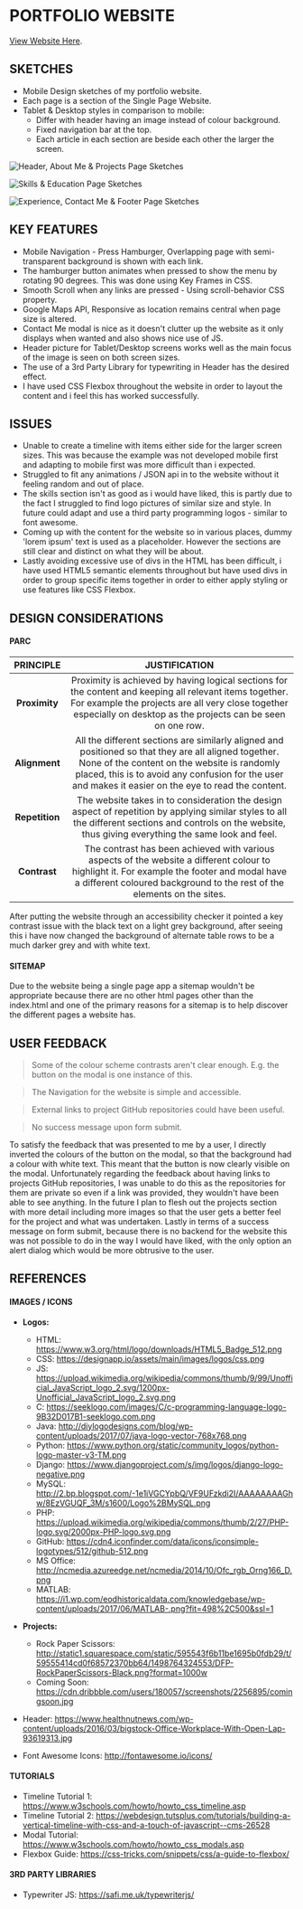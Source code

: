 # PORTFOLIO WEBSITE

[View Website Here](https://chrispylcfc.github.io/Portfolio-Website/).

## SKETCHES

- Mobile Design sketches of my portfolio website.
- Each page is a section of the Single Page Website.
- Tablet & Desktop styles in comparison to mobile:
  - Differ with header having an image instead of colour background.
  - Fixed navigation bar at the top.
  - Each article in each section are beside each other the larger the screen.

![Header, About Me & Projects Page Sketches](images/sketches/sketch1.png)

![Skills & Education Page Sketches](images/sketches/sketch2.png)

![Experience, Contact Me & Footer Page Sketches](images/sketches/sketch3.png)

## KEY FEATURES

- Mobile Navigation - Press Hamburger, Overlapping page with semi-transparent background is shown with each link.
- The hamburger button animates when pressed to show the menu by rotating 90 degrees. This was done using Key Frames in CSS.
- Smooth Scroll when any links are pressed - Using scroll-behavior CSS property.
- Google Maps API, Responsive as location remains central when page size is altered.
- Contact Me modal is nice as it doesn't clutter up the website as it only displays when wanted and also shows nice use of JS.
- Header picture for Tablet/Desktop screens works well as the main focus of the image is seen on both screen sizes.
- The use of a 3rd Party Library for typewriting in Header has the desired effect.
- I have used CSS Flexbox throughout the website in order to layout the content and i feel this has worked successfully.

## ISSUES

- Unable to create a timeline with items either side for the larger screen sizes. This was because the example was not developed mobile first and adapting to mobile first was more difficult than i expected.
- Struggled to fit any animations / JSON api in to the website without it feeling random and out of place.
- The skills section isn't as good as i would have liked, this is partly due to the fact I struggled to find logo pictures of similar size and style. In future could adapt and use a third party programming logos - similar to font awesome.
- Coming up with the content for the website so in various places, dummy 'lorem ipsum' text is used as a placeholder. However the sections are still clear and distinct on what they will be about.
- Lastly avoiding excessive use of divs in the HTML has been difficult, i have used HTML5 semantic elements throughout but have used divs in order to group specific items together in order to either apply styling or use features like CSS Flexbox.


## DESIGN CONSIDERATIONS




#### PARC

| PRINCIPLE       | JUSTIFICATION |
|:---------------:|:-------------:|
| **Proximity**   | Proximity is achieved by having logical sections for the content and keeping all relevant items together. For example the projects are all very close together especially on desktop as the projects can be seen on one row.
| **Alignment**   | All the different sections are similarly aligned and positioned so that they are all aligned together. None of the content on the website is randomly placed, this is to avoid any confusion for the user and makes it easier on the eye to read the content. |
| **Repetition**  | The website takes in to consideration the design aspect of repetition by applying similar styles to all the different sections and controls on the website, thus giving everything the same look and feel. |
| **Contrast**    | The contrast has been achieved with various aspects of the website a different colour to highlight it. For example the footer and modal have a different coloured background to the rest of the elements on the sites. |

After putting the website through an accessibility checker it pointed a key contrast issue with the black text on a light grey background, after seeing this i have now changed the background of alternate table rows to be a much darker grey and with white text.

#### SITEMAP
Due to the website being a single page app a sitemap wouldn't be appropriate because there are no other html pages other than the index.html and one of the primary reasons for a sitemap is to help discover the different pages a website has.

## USER FEEDBACK

> Some of the colour scheme contrasts aren't clear enough. E.g. the button on the modal is one instance of this.

> The Navigation for the website is simple and accessible.

> External links to project GitHub repositories could have been useful.

> No success message upon form submit.

To satisfy the feedback that was presented to me by a user, I directly inverted the colours of the button on the modal, so that the background had a colour with white text. This meant that the button is now clearly visible on the modal. Unfortunately regarding the feedback about having links to projects GitHub repositories, I was unable to do this as the repositories for them are private so even if a link was provided, they wouldn't have been able to see anything. In the future I plan to flesh out the projects section with more detail including more images so that the user gets a better feel for the project and what was undertaken. Lastly in terms of a success message on form submit, because there is no backend for the website this was not possible to do in the way I would have liked, with the only option an alert dialog which would be more obtrusive to the user.

## REFERENCES

#### IMAGES / ICONS

- **Logos:**
  - HTML: https://www.w3.org/html/logo/downloads/HTML5_Badge_512.png
  - CSS: https://designapp.io/assets/main/images/logos/css.png
  - JS: https://upload.wikimedia.org/wikipedia/commons/thumb/9/99/Unofficial_JavaScript_logo_2.svg/1200px-Unofficial_JavaScript_logo_2.svg.png
  - C: https://seeklogo.com/images/C/c-programming-language-logo-9B32D017B1-seeklogo.com.png
  - Java: http://diylogodesigns.com/blog/wp-content/uploads/2017/07/java-logo-vector-768x768.png
  - Python: https://www.python.org/static/community_logos/python-logo-master-v3-TM.png
  - Django: https://www.djangoproject.com/s/img/logos/django-logo-negative.png
  - MySQL: http://2.bp.blogspot.com/-1e1iVGCYpbQ/VF9UFzkdi2I/AAAAAAAAGhw/8EzVGUQF_3M/s1600/Logo%2BMySQL.png
  - PHP: https://upload.wikimedia.org/wikipedia/commons/thumb/2/27/PHP-logo.svg/2000px-PHP-logo.svg.png
  - GitHub: https://cdn4.iconfinder.com/data/icons/iconsimple-logotypes/512/github-512.png
  - MS Office: http://ncmedia.azureedge.net/ncmedia/2014/10/Ofc_rgb_Orng166_D.png
  - MATLAB: https://i1.wp.com/eodhistoricaldata.com/knowledgebase/wp-content/uploads/2017/06/MATLAB-.png?fit=498%2C500&ssl=1


- **Projects:**
    - Rock Paper Scissors: http://static1.squarespace.com/static/595543f6b11be1695b0fdb29/t/59555414cd0f68572370bb64/1498764324553/DFP-RockPaperScissors-Black.png?format=1000w
    - Coming Soon: https://cdn.dribbble.com/users/180057/screenshots/2256895/comingsoon.jpg


- Header: https://www.healthnutnews.com/wp-content/uploads/2016/03/bigstock-Office-Workplace-With-Open-Lap-93619313.jpg
- Font Awesome Icons: http://fontawesome.io/icons/


#### TUTORIALS

- Timeline Tutorial 1: https://www.w3schools.com/howto/howto_css_timeline.asp
- Timeline Tutorial 2: https://webdesign.tutsplus.com/tutorials/building-a-vertical-timeline-with-css-and-a-touch-of-javascript--cms-26528
- Modal Tutorial: https://www.w3schools.com/howto/howto_css_modals.asp
- Flexbox Guide: https://css-tricks.com/snippets/css/a-guide-to-flexbox/


#### 3RD PARTY LIBRARIES

- Typewriter JS: https://safi.me.uk/typewriterjs/
